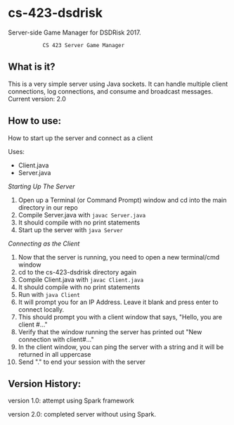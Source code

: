 # cs-423-dsdrisk
Server-side Game Manager for DSDRisk 2017.

               CS 423 Server Game Manager

What is it?
-----------
This is a very simple server using Java sockets. It can handle 
multiple client connections, log connections, and consume and 
broadcast messages.
Current version: 2.0

How to use:
-----------
How to start up the server and connect as a client

Uses:
- Client.java
- Server.java

*Starting Up The Server*
1) Open up a Terminal (or Command Prompt) window and cd into the main directory in our repo
2) Compile Server.java with `javac Server.java`
3) It should compile with no print statements
4) Start up the server with `java Server`

*Connecting as the Client*
1) Now that the server is running, you need to open a new terminal/cmd window
2) cd to the cs-423-dsdrisk directory again
3) Compile Client.java with `javac Client.java`
3) It should compile with no print statements
4) Run with `java Client`
5) It will prompt you for an IP Address. Leave it blank and press enter to connect locally.
6) This should prompt you with a client window that says, "Hello, you are client #..."
7) Verify that the window running the server has printed out "New connection with client#..."
8) In the client window, you can ping the server with a string and it will be returned in all uppercase
9) Send "." to end your session with the server

Version History:
----------------
version 1.0: attempt using Spark framework

version 2.0: completed server without using Spark. 

